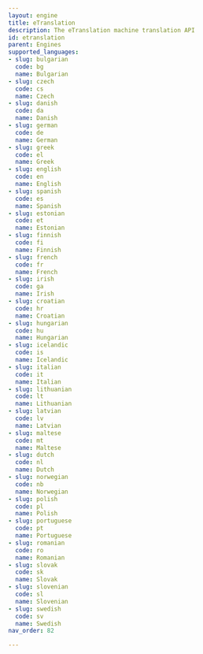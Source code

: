 ```yaml
---
layout: engine
title: eTranslation
description: The eTranslation machine translation API
id: etranslation
parent: Engines
supported_languages:
- slug: bulgarian
  code: bg
  name: Bulgarian
- slug: czech
  code: cs
  name: Czech
- slug: danish
  code: da
  name: Danish
- slug: german
  code: de
  name: German
- slug: greek
  code: el
  name: Greek
- slug: english
  code: en
  name: English
- slug: spanish
  code: es
  name: Spanish
- slug: estonian
  code: et
  name: Estonian
- slug: finnish
  code: fi
  name: Finnish
- slug: french
  code: fr
  name: French
- slug: irish
  code: ga
  name: Irish
- slug: croatian
  code: hr
  name: Croatian
- slug: hungarian
  code: hu
  name: Hungarian
- slug: icelandic
  code: is
  name: Icelandic
- slug: italian
  code: it
  name: Italian
- slug: lithuanian
  code: lt
  name: Lithuanian
- slug: latvian
  code: lv
  name: Latvian
- slug: maltese
  code: mt
  name: Maltese
- slug: dutch
  code: nl
  name: Dutch
- slug: norwegian
  code: nb
  name: Norwegian
- slug: polish
  code: pl
  name: Polish
- slug: portuguese
  code: pt
  name: Portuguese
- slug: romanian
  code: ro
  name: Romanian
- slug: slovak
  code: sk
  name: Slovak
- slug: slovenian
  code: sl
  name: Slovenian
- slug: swedish
  code: sv
  name: Swedish
nav_order: 82

---
```



